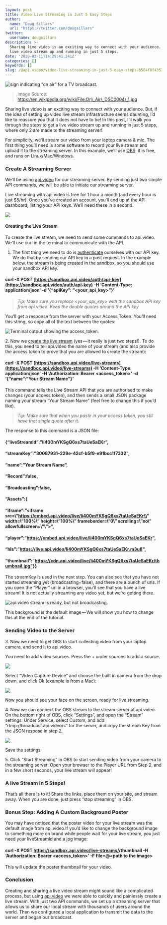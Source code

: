 ```yaml
---
layout: post
title: Video Live Streaming in Just 5 Easy Steps
author:
  name: "Doug Sillars"
  url: "https://twitter.com/dougsillars"
twitter:
  username: dougsillars
description: >-
  Sharing live video is an exciting way to connect with your audience. Get a
  live video stream up and running in just 5 steps.
date: '2020-02-11T14:29:41.241Z'
categories: []
keywords: []
slug: /@api.video/video-live-streaming-in-just-5-easy-steps-b584f8f43576
---
```


<!--more-->

![sign indicating “on air” for a TV broadcast.](https://cdn-images-1.medium.com/max/800/1*pExgYeUUUfmva8r9PxcjhQ.jpeg)

> Image Source: https://en.wikipedia.org/wiki/File:On\_Air\_DSC0004\_1.jpg

Sharing live video is an exciting way to connect with your audience. But, if the idea of setting up video live stream infrastructure seems daunting, I’d like to reassure you that it does not have to be! In this post, I’ll walk you through the steps to get a live video stream up and running in just 5 steps, where only 2 are made to the streaming server!

For simplicity, we’ll stream our video from your laptop camera & mic. The first thing you’ll need is some software to record your live stream and upload it to the streaming server. In this example, we’ll use [OBS](https://obsproject.com/): it is free, and runs on Linux/Mac/Windows.

### Create A Streaming Server

We’ll be using [api.video](http://bit.ly/mediumlivestream) for our streaming server. By sending just two simple API commands, we will be able to initiate our streaming server.

Live streaming with api.video is free for 1 hour a month (and every hour is just $5/hr). Once you’ve created an account, you’ll end up at the API dashboard, listing your API keys. We’ll need these in a second.

![](https://cdn-images-1.medium.com/max/800/0*1InCYKThuHRkklHE)

#### Creating the Live Stream

To create the live stream, we need to send some commands to api.video. We’ll use curl in the terminal to communicate with the API.

1.  The first thing we need to do is [authenticate](https://docs.api.video/5.1/authentication/authenticate) ourselves with our API key. We do that by sending our API key in a post request. In the example below, the stream is being created in the sandbox, so you should use your sandbox API key.

#### curl -X POST [https://sandbox.api.video/auth/api-key](https://sandbox.api.video/auth/api-key) -H ‘Content-Type: application/json’ -d ‘{“apiKey”: “<your\_api\_key>”}’

> _Tip: Make sure you replace <your\_api\_key> with the sandbox API key from api.video. Keep the double quotes around the API key._

You’ll get a response from the server with your Access Token. You’ll need this string, so copy all of the text between the quotes:

![Terminal output showing the access_token.](https://cdn-images-1.medium.com/max/800/0*m6fgM6XyVaJtC7QX)

2\. Now we [create the live stream](http://bit.ly/31KyEDr) (yes — it really is just two steps!). To do this, you need to tell api.video the name of your stream (and also provide the access token to prove that you are allowed to create the stream):

#### curl -X POST [https://sandbox.api.video/live-streams](https://sandbox.api.video/live-streams) -H ‘Content-Type: application/json’ -H ‘Authorization: Bearer <access\_token>’ -d ‘{“name”:”Your Stream Name”}’

This command tells the Live Stream API that you are authorised to make changes (your access token), and then sends a small JSON package naming your stream “Your Stream Name” (feel free to change this if you’d like).

> _Tip: Make sure that when you paste in your access token, you still have that single quote after it._

The response to this command is a JSON file:

#### {“liveStreamId”:”li400mYKSgQ6xs7taUeSaEKr”,

#### “streamKey”:”30087931–229e-42cf-b5f9-e91bcc1f7332",

#### “name”:”Your Stream Name”,

#### “Record”:false,

#### “Broadcasting”:false,

#### “Assets”:{

#### “iframe”:”<iframe src=\\”https://embed.api.video/live/li400mYKSgQ6xs7taUeSaEKr\\" width=\\”100%\\” height=\\”100%\\” frameborder=\\”0\\” scrolling=\\”no\\” allowfullscreen=\\”\\”></iframe>”,

#### “player”:”https://embed.api.video/live/li400mYKSgQ6xs7taUeSaEKr",

#### “hls”:”https://live.api.video/li400mYKSgQ6xs7taUeSaEKr.m3u8",

#### “thumbnail”:”https://cdn.api.video/live/li400mYKSgQ6xs7taUeSaEKr/thumbnail.jpg"}}

The streamKey is used in the next step. You can also see that you have not started streaming yet (broadcasting=false), and there are a bunch of urls. If you open the “Player” url in a browser, you’ll see that you have a live stream! It is not actually streaming any video yet, but we’re getting there.

![api.video stream is ready, but not broadcasting.](https://cdn-images-1.medium.com/max/800/0*HVsuD7Yc4DJjELFR)

This background is the default image — We will show you how to change this at the end of the tutorial.

### Sending Video to the Server

3\. Now we need to get OBS to start collecting video from your laptop camera, and send it to api.video.

You need to add video sources. Press the + under sources to add a source.

![](https://cdn-images-1.medium.com/max/800/0*fAgNd_uOehtxexli)

Select “Video Capture Device” and choose the built in camera from the drop down, and click Ok (example is from a Mac):

![](https://cdn-images-1.medium.com/max/800/0*tQ2vtg7UTw8gquaI)

Now you should see your face on the screen, ready for live streaming.

4\. Now we can connect the OBS stream to the stream server at api.video. On the bottom right of OBS, click “Settings”, and open the “Stream” settings. Under Service, select Custom, and add “rtmp://broadcast.api.video/s” for the server, and copy the stream Key from the JSON respose in step 2.

![](https://cdn-images-1.medium.com/max/800/0*XD-xXCSPzAhKblkr)

Save the settings

5\. Click “Start Streaming” in OBS to start sending video from your camera to the streaming server. Open your browser to the Player URL from Step 2, and in a few short seconds, your live stream will appear!

### A live Stream in 5 Steps!

That’s all there is to it! Share the links, place them on your site, and stream away. When you are done, just press “stop streaming” in OBS.

### Bonus Step: Adding A Custom Background Poster

You may have noticed that the poster video for your live stream was the default image from api.video.If you’d like to change the background image to something more on brand while people wait for your live stream, you just need your liveStreamId and a jpg image:

#### curl -X POST https://sandbox.api.video/live-streams/<liveStreamId>/thumbnail -H ‘Authorization: Bearer <access\_token>’ -F file=@<path to the image>

This will update the poster thumbnail for your video.

### Conclusion

Creating and sharing a live video stream might sound like a complicated process, but using [api.video](http://bit.ly/mediumlivestream) we were able to quickly and painlessly create a live stream. With just two API commands, we set up a streaming server that allows us to share our local stream with thousands of users around the world. Then we configured a local application to transmit the data to the server and began our broadcast.
